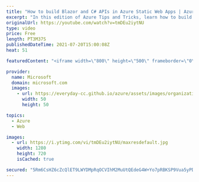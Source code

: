 ```yaml
---
title: "How to build Blazor and C# APIs in Azure Static Web Apps | Azure Tips and Tricks"
excerpt: "In this edition of Azure Tips and Tricks, learn how to build Blazor and C# APIs in Azure Static Web Apps.       For more tips and tricks, visit: https://aka.ms/azuretipsandtricks  Get started with 12 months of free services and $200 USD in credit. Create your free account today with Microsoft Azure:"
originalUrl: https://youtube.com/watch?v=tmDEu2iytNU
type: video
price: Free
length: PT3M37S
publishedDateTime: 2021-07-20T15:00:08Z
heat: 51

featuredContent: "<iframe width=\"800\" height=\"500\" frameborder=\"0\" src=\"https://www.youtube.com/embed/tmDEu2iytNU\" allow=\"accelerometer; autoplay; encrypted-media; gyroscope; picture-in-picture\" allowfullscreen></iframe>"

provider:
  name: Microsoft
  domain: microsoft.com
  images:
    - url: https://everyday-cc.github.io/azure/assets/images/organizations/microsoft.com-50x50.jpg
      width: 50
      height: 50

topics:
  - Azure
  - Web

images:
  - url: https://i.ytimg.com/vi/tmDEu2iytNU/maxresdefault.jpg
    width: 1280
    height: 720
    isCached: true

secured: "5Rm6CsHZ6cZcQlET9LWYDMpRqOCVIhM2MuUtQEdeG4W+Yo7pRBKSP9Vua5yPDGrvvFg7y8ZLPGGJkZwEmTwkhI88HYlIxCWyzZMBpaqSOE15VMPqV0eWTjmpRLEudTZww9qA2p1j5uCkCty5RKmO6lz0PWdEQScSHyo11KZfM8VoDMb7Bv9Hosg7kDa+eEEN14wApCnF8CjJHm2A4PEuSHHdOJ7eJHEbIYfOnn+HyAcsTw8JQbC7eT7SoGF0NzY/i9LjYIackOBjBKdSGXH+gUmrSonxcGU2Ky3u2ZsLlm3sENFY4usBXr8hLRjtoKZ+oPzbn8fUVm3u0f8GribkggJenmTmt2gt2lSFZDktxC3BUuYaPuxy674knOV3e/EivZH6sKnrluu/gVTKphZb9GKR3riCxs+7DAx/2TUjpPg=;FuK1N+Ur+IQYElRbeFaOyw=="
---
```



